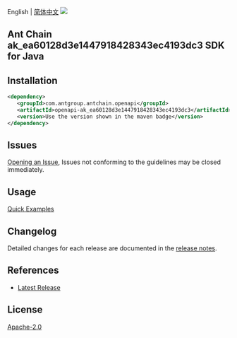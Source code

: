 English | [简体中文](README-CN.md)
![](https://aliyunsdk-pages.alicdn.com/icons/AlibabaCloud.svg)

## Ant Chain ak_ea60128d3e1447918428343ec4193dc3 SDK for Java

## Installation

```xml
<dependency>
   <groupId>com.antgroup.antchain.openapi</groupId>
   <artifactId>openapi-ak_ea60128d3e1447918428343ec4193dc3</artifactId>
   <version>Use the version shown in the maven badge</version>
</dependency>
```

## Issues
[Opening an Issue](https://github.com/alipay/antchain-openapi-prod-sdk/issues/new), Issues not conforming to the guidelines may be closed immediately.

## Usage
[Quick Examples](https://github.com/alipay/antchain-openapi-prod-sdk/blob/master/docs/0-Examples-EN.md#quick-examples)

## Changelog
Detailed changes for each release are documented in the [release notes](./ChangeLog.txt).

## References
* [Latest Release](https://github.com/alipay/antchain-openapi-prod-sdk/)

## License
[Apache-2.0](http://www.apache.org/licenses/LICENSE-2.0)
